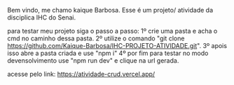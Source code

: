Bem vindo, me chamo kaique Barbosa. 
Esse é um projeto/ atividade da disciplica IHC do Senai.

para testar meu projeto siga o passo a passo:
1º crie uma pasta e acha o cmd no caminho dessa pasta.
2º utilize o comando "git clone https://github.com/Kaique-Barbosa/IHC-PROJETO-ATIVIDADE.git".
3º apois isso abre a pasta criada e use "npm i"
4º por fim para testar no modo devensolvimento use "npm run dev" e clique na url gerada.

acesse pelo link:
https://atividade-crud.vercel.app/